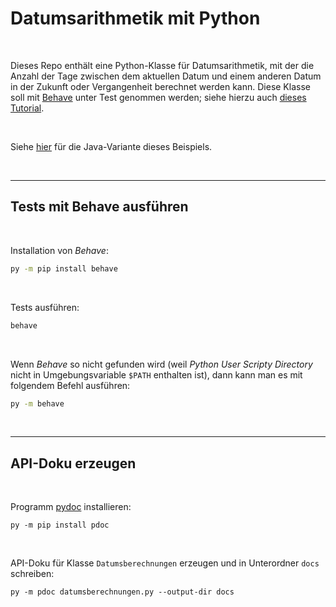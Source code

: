# Datumsarithmetik mit Python #

<br>

Dieses Repo enthält eine Python-Klasse für Datumsarithmetik, mit der die Anzahl der Tage zwischen 
dem aktuellen Datum und einem anderen Datum in der Zukunft oder Vergangenheit berechnet werden kann.
Diese Klasse soll mit [Behave](https://pypi.org/project/behave/) unter Test genommen werden; 
siehe hierzu auch [dieses Tutorial](https://pyquesthub.com/enhancing-test-automation-with-cucumber-in-python).

<br>

Siehe [hier](https://github.com/MDecker-MobileComputing/Maven_Cucumber_Datumsarithmetik) für die Java-Variante
dieses Beispiels.

<br>

----

## Tests mit Behave ausführen ##

<br>

Installation von *Behave*:
```cmd
py -m pip install behave
```

<br>

Tests ausführen:

```cmd
behave
```

<br>

Wenn *Behave* so nicht gefunden wird (weil *Python User Scripty Directory* nicht in Umgebungsvariable `$PATH` enthalten ist), dann kann man es mit folgendem Befehl 
ausführen:
```cmd
py -m behave
``` 

<br>

----

## API-Doku erzeugen ##

<br>

Programm [pydoc](https://pdoc.dev/) installieren:
``` 
py -m pip install pdoc
```

<br>

API-Doku für Klasse `Datumsberechnungen` erzeugen und in Unterordner `docs` schreiben:

```
py -m pdoc datumsberechnungen.py --output-dir docs
```

